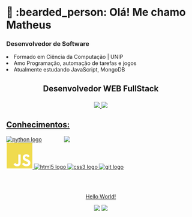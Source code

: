 <h1 align="left">👋 :bearded_person: Olá! Me chamo Matheus</h1>
<h3> Desenvolvedor de Software </h3>
<li> Formado em Ciência da Computação | UNIP </li>
<li> Amo Programação, automação de tarefas e jogos </li>
<li> Atualmente estudando JavaScript, MongoDB </li>
<h2 align="center"> Desenvolvedor WEB FullStack </h2>

###

<div align="center">
  <a href="https://github.com/Print-TesteServer">
  <img height="180em" src="https://github-readme-stats.vercel.app/api?username=Print-TesteServer&show_icons=true&theme=dracula&include_all_commits=true&count_private=true"/>
  <img height="195em" src="https://github-readme-stats.vercel.app/api/top-langs/?username=Print-TesteServer&layout=compact&langs_count=16&theme=dracula"/>
</div>
 
###

## Conhecimentos:
<img align="right" width="350" src="https://programathor.com.br/blog/wp-content/uploads/2018/05/fast-typing.gif"/>

<div align="left">
  <img src="https://cdn.jsdelivr.net/gh/devicons/devicon/icons/python/python-original.svg" height="72" width="70" down="" alt="python logo"  />
  <img src="https://raw.githubusercontent.com/devicons/devicon/master/icons/javascript/javascript-plain.svg" height="70" width="70" alt="js logo"/>
  <img src="https://cdn.jsdelivr.net/gh/devicons/devicon/icons/html5/html5-original.svg" height="70" width="70" alt="html5 logo"  />
  <img src="https://cdn.jsdelivr.net/gh/devicons/devicon/icons/css3/css3-original.svg" height="70" width="70" alt="css3 logo"  /> 
  <img src="https://cdn.jsdelivr.net/gh/devicons/devicon/icons/git/git-original.svg" height="70" width="70" alt="git logo"  />
</div>

###

<br clear="both">

###
                
<p align="center">Hello World!</p>

<div align="center"> 
  <a href="https://www.youtube.com/@R_DIFUSO" target="_blank"><img src="https://img.shields.io/badge/YouTube-FF0000?style=for-the-badge&logo=youtube&logoColor=white" target="_blank"></a>
  <a href="https://www.linkedin.com/in/ferreir4" target="_blank"><img src="https://img.shields.io/badge/-LinkedIn-%230077B5?style=for-the-badge&logo=linkedin&logoColor=white" target="_blank"></a> 

